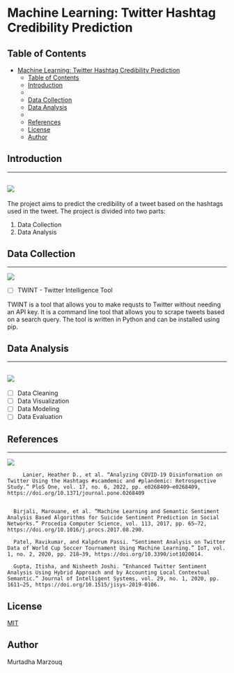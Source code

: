 # Machine Learning: Twitter Hashtag Credibility Prediction

## Table of Contents


- [Machine Learning: Twitter Hashtag Credibility Prediction](#machine-learning-twitter-hashtag-credibility-prediction)
  - [Table of Contents](#table-of-contents)
  - [Introduction](#introduction)
  - [](#)
  - [Data Collection](#data-collection)
  - [Data Analysis](#data-analysis)
  - [](#-1)
  - [References](#references)
  - [License](#license)
  - [Author](#author)


## Introduction

---
<a href="./Research/">![](https://img.shields.io/badge/Written-Report-Yellow)
</a>    
---
The project aims to predict the credibility of a tweet based on the hashtags used in the tweet. The project is divided into two parts:

1. Data Collection
2. Data Analysis


## Data Collection
---
<a href="./Resources/">![](https://img.shields.io/badge/Resources-Used-blue)
</a>    



- [ ] TWINT - Twitter Intelligence Tool

TWINT is a tool that allows you to make requsts to Twitter without needing an API key. It is a command line tool that allows you to scrape tweets based on a search query. The tool is written in Python and can be installed using pip.


## Data Analysis

---
<a href="./Project/SentimentAnalysis.ipynb">![](https://img.shields.io/badge/Interactive-Notebook-red)
</a>    
---
- [ ] Data Cleaning
- [ ] Data Visualization
- [ ] Data Modeling
- [ ] Data Evaluation

## References
---

<a href="./Sources%20Cited/">![](https://img.shields.io/badge/Sources-Cited-Orange)
</a>    

```
     Lanier, Heather D., et al. “Analyzing COVID-19 Disinformation on Twitter Using the Hashtags #scamdemic and #plandemic: Retrospective Study.” PloS One, vol. 17, no. 6, 2022, pp. e0268409–e0268409, https://doi.org/10.1371/journal.pone.0268409 


  Birjali, Marouane, et al. “Machine Learning and Semantic Sentiment Analysis Based Algorithms for Suicide Sentiment Prediction in Social Networks.” Procedia Computer Science, vol. 113, 2017, pp. 65–72, https://doi.org/10.1016/j.procs.2017.08.290. 

  Patel, Ravikumar, and Kalpdrum Passi. “Sentiment Analysis on Twitter Data of World Cup Soccer Tournament Using Machine Learning.” IoT, vol. 1, no. 2, 2020, pp. 218–39, https://doi.org/10.3390/iot1020014. 

  Gupta, Itisha, and Nisheeth Joshi. “Enhanced Twitter Sentiment Analysis Using Hybrid Approach and by Accounting Local Contextual Semantic.” Journal of Intelligent Systems, vol. 29, no. 1, 2020, pp. 1611–25, https://doi.org/10.1515/jisys-2019-0106. 
```

## License

[MIT](https://choosealicense.com/licenses/mit/)

## Author
Murtadha Marzouq

